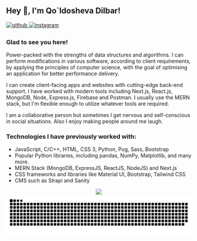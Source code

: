 ## Hey 👋, I'm Qo`ldosheva Dilbar!  
  


<a href="https://github.com/dilbarqoldosheva" target="_blank">
<img src=https://img.shields.io/badge/github-%2324292e.svg?&style=for-the-badge&logo=github&logoColor=white alt=github style="margin-bottom: 5px;" />
</a>

<a href="https://www.instagram.com/bintu_shokir?igsh=MW13a3JwY2d3OGd1ag==" target="_blank">
<img src=https://img.shields.io/badge/instagram-%23000000.svg?&style=for-the-badge&logo=instagram&logoColor=white alt=instagram style="margin-bottom: 5px;" />
</a>  
  
### Glad to see you here!  
Power-packed with the strengths of data structures and algorithms. I can perform modifications in various software, according to client requirements, by applying the principles of computer science, with the goal of optimising an application for better performance delivery.

I can create client-facing apps and websites with cutting-edge back-end support. I have worked with modern tools including Next.js, React.js, MongoDB, Node, Express.js, Firebase and Postman. I usually use the MERN stack, but I'm flexible enough to utilize whatever tools are required.

I am a collaborative person but sometimes I get nervous and self-conscious in social situations. Also I enjoy making people around me laugh.
<br/>


### Technologies I have previously worked with:

- JavaScript, C/C++, HTML, CSS 3, Python, Pug, Sass, Bootstrap 
- Popular Python libraries, including pandas, NumPy, Matplotlib, and many more.
- MERN Stack (MongoDB, ExpressJS, ReactJS, NodeJS) and Next.js
- CSS frameworks and libraries like Material UI, Bootstrap, Tailwind CSS
- CMS such as Strapi and Sanity



<div align="center">
    <img height="200px" src="https://github-readme-streak-stats.herokuapp.com/?user=holic-x"/>
</div>

<picture>
  <source media="(prefers-color-scheme: dark)" srcset="https://raw.githubusercontent.com/holic-x/holic-x/output/github-contribution-grid-snake-dark.svg">
  <source media="(prefers-color-scheme: light)" srcset="https://raw.githubusercontent.com/holic-x/holic-x/output/github-contribution-grid-snake.svg">
  <img alt="github contribution grid snake animation" src="https://raw.githubusercontent.com/adorabled4/adorabled4/output/github-contribution-grid-snake.svg">
</picture>


